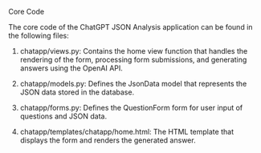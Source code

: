 Core Code

The core code of the ChatGPT JSON Analysis application can be found in the following files:


1) chatapp/views.py: Contains the home view function that handles the rendering of the form, processing form submissions, and generating answers using the OpenAI API.

2) chatapp/models.py: Defines the JsonData model that represents the JSON data stored in the database.

3) chatapp/forms.py: Defines the QuestionForm form for user input of questions and JSON data.

4) chatapp/templates/chatapp/home.html: The HTML template that displays the form and renders the generated answer.

